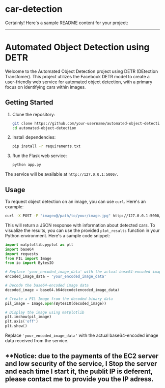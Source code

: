# car-detection
Certainly! Here's a sample README content for your project:

---

# Automated Object Detection using DETR

Welcome to the Automated Object Detection project using DETR (DEtection Transfomer). This project utilizes the Facebook DETR model to create a user-friendly web service for automated object detection, with a primary focus on identifying cars within images.

## Getting Started

1. Clone the repository:

    ```bash
    git clone https://github.com/your-username/automated-object-detection.git
    cd automated-object-detection
    ```

2. Install dependencies:

    ```bash
    pip install -r requirements.txt
    ```

3. Run the Flask web service:

    ```bash
    python app.py
    ```

The service will be available at `http://127.0.0.1:5000/`.

## Usage

To request object detection on an image, you can use `curl`. Here's an example:

```bash
curl -X POST -F "image=@/path/to/your/image.jpg" http://127.0.0.1:5000/detect_car
```

This will return a JSON response with information about detected cars. To visualize the results, you can use the provided `plot_results` function in your Python environment. Here's a sample code snippet:

```python
import matplotlib.pyplot as plt
import base64
import requests
from PIL import Image
from io import BytesIO

# Replace 'your_encoded_image_data' with the actual base64-encoded image data received from the service
encoded_image_data = 'your_encoded_image_data'

# Decode the base64-encoded image data
decoded_image = base64.b64decode(encoded_image_data)

# Create a PIL Image from the decoded binary data
pil_image = Image.open(BytesIO(decoded_image))

# Display the image using matplotlib
plt.imshow(pil_image)
plt.axis('off')
plt.show()
```

Replace `'your_encoded_image_data'` with the actual base64-encoded image data received from the service.

**Notice: due to the payments of the EC2 server and low security of the service, I Stop the server and each time I start it, the publit IP is deferent, please contact me to provide you the IP adress.
---
